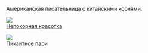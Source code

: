 Американская писательница с китайскими корнями.

![](/books/love_short/Джейд%20Ли/Непокорная%20красотка.jpg)  
[Непокорная красотка](/books/love_short/Джейд%20Ли/Непокорная%20красотка)

![](/books/love_short/Джейд%20Ли/Пикантное%20пари.jpg)  
[Пикантное пари](/books/love_short/Джейд%20Ли/Пикантное%20пари)
